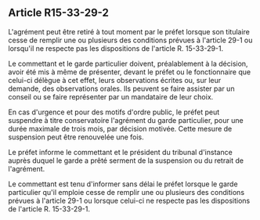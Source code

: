 Article R15-33-29-2
----
L'agrément peut être retiré à tout moment par le préfet lorsque son titulaire
cesse de remplir une ou plusieurs des conditions prévues à l'article 29-1 ou
lorsqu'il ne respecte pas les dispositions de l'article R. 15-33-29-1.

Le commettant et le garde particulier doivent, préalablement à la décision,
avoir été mis à même de présenter, devant le préfet ou le fonctionnaire que
celui-ci délègue à cet effet, leurs observations écrites ou, sur leur demande,
des observations orales. Ils peuvent se faire assister par un conseil ou se
faire représenter par un mandataire de leur choix.

En cas d'urgence et pour des motifs d'ordre public, le préfet peut suspendre à
titre conservatoire l'agrément du garde particulier, pour une durée maximale de
trois mois, par décision motivée. Cette mesure de suspension peut être
renouvelée une fois.

Le préfet informe le commettant et le président du tribunal d'instance auprès
duquel le garde a prêté serment de la suspension ou du retrait de l'agrément.

Le commettant est tenu d'informer sans délai le préfet lorsque le garde
particulier qu'il emploie cesse de remplir une ou plusieurs des conditions
prévues à l'article 29-1 ou lorsque celui-ci ne respecte pas les dispositions de
l'article R. 15-33-29-1.
